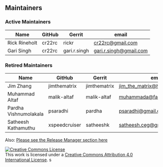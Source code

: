 ## Maintainers

### Active Maintainers
| Name | GitHub | Gerrit | email |
|---|---|---|---|
| Rick Rineholt | cr22rc | rickr        | cr22rc@gmail.com       |
| Gari Singh    | cr22rc | gari.r.singh | gari.r.singh@gmail.com |


### Retired Maintainers
| Name | GitHub | Gerrit | email |
|---|---|---|---|
| Jim Zhang | jimthematrix | jimthematrix | jim_the_matrix@hotmail.com |
| Muhammad Altaf | malik-altaf | malik-altaf | muhammada@fast.au.fujitsu.com |
| Pardha Vishnumolakala| psaradhi | pardha | psaradhi@gmail.com |
| Satheesh Kathamuthu | xspeedcruiser | satheeshk | satheesh.ceg@gmail.com |

Also: <a href="https://github.com/hyperledger/fabric/blob/master/docs/source/MAINTAINERS.rst">Please see the Release Manager section here</a>

<a rel="license" href="http://creativecommons.org/licenses/by/4.0/"><img alt="Creative Commons License" style="border-width:0" src="https://i.creativecommons.org/l/by/4.0/88x31.png" /></a><br />This work is licensed under a <a rel="license" href="http://creativecommons.org/licenses/by/4.0/">Creative Commons Attribution 4.0 International License</a>.
s
